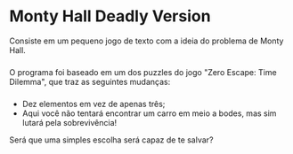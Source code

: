 # Monty Hall Deadly Version

Consiste em um pequeno jogo de texto com a ideia do problema de Monty Hall.
###
O programa foi baseado em um dos puzzles do jogo "Zero Escape: Time Dilemma", que traz as seguintes mudanças:
###
 -  Dez elementos em vez de apenas três;
 -  Aqui você não tentará encontrar um carro em meio a bodes, mas sim lutará pela sobrevivência!
 
Será que uma simples escolha será capaz de te salvar?
